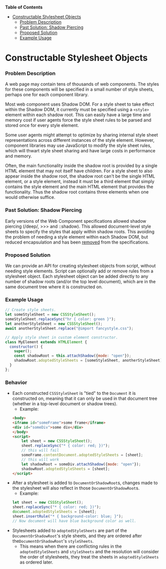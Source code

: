 

<!-- START doctoc generated TOC please keep comment here to allow auto update -->
<!-- DON'T EDIT THIS SECTION, INSTEAD RE-RUN doctoc TO UPDATE -->
**Table of Contents**

- [Constructable Stylesheet Objects](#constructable-stylesheet-objects)
    - [Problem Description](#problem-description)
    - [Past Solution: Shadow Piercing](#past-solution-shadow-piercing)
    - [Proposed Solution](#proposed-solution)
    - [Example Usage](#example-usage)

<!-- END doctoc generated TOC please keep comment here to allow auto update -->

# Constructable Stylesheet Objects


### Problem Description

A web page may contain tens of thousands of web components. The styles for these components will be specified in a small number of style sheets, perhaps one for each component library.

Most web component uses Shadow DOM. For a style sheet to take effect within the Shadow DOM, it currently must be specified using a `<style>` element within each shadow root. This can easily have a large time and memory cost if user agents force the style sheet rules to be parsed and stored once for every style element. 

Some user agents might attempt to optimize by sharing internal style sheet representations across different instances of the style element. However, component libraries may use JavaScript to modify the style sheet rules, which will thwart style sheet sharing and have large costs in performance and memory.

Often, the main functionality inside the shadow root is provided by a single HTML element that may not itself have children. For a style sheet to also appear inside the shadow root, the shadow root can't be the single HTML element, or a style element, instead it must be a third element that simply contains the style element and the main HTML element that provides the functionality. Thus the shadow root contains three elements when one would otherwise suffice.

### Past Solution: Shadow Piercing

Early versions of the Web Component specifications allowed shadow piercing (/deep/, >>> and ::shadow). This allowed document-level style sheets to specify the styles that apply within shadow roots. This avoiding the problem of needing a style element within each Shadow DOM, but reduced encapsulation and has been [removed](https://www.w3.org/wiki/Webapps/WebComponentsApril2015Meeting) from the specifications.

### Proposed Solution

We can provide an API for creating stylesheet objects from script, without needing style elements. Script can optionally add or remove rules from a stylesheet object. Each stylesheet object can be added directly to any number of shadow roots (and/or the top level document), which are in the same document tree where it is constructed on. 

### Example Usage

```js
// Create style sheets.
let someStyleSheet = new CSSStyleSheet();
someStyleSheet.replaceSync("hr { color: green }");
let anotherStyleSheet = new CSSStyleSheet();
await anotherStyleSheet.replace("@import fancystyle.css");

// Apply style sheet in custom element constructor.
class MyElement extends HTMLElement {
  constructor() {
    super();
    const shadowRoot = this.attachShadow({mode: "open"});
    shadowRoot.adoptedStyleSheets = [someStyleSheet, anotherStyleSheet];
  }
};
```

### Behavior
* Each constructed `CSSStyleSheet` is "tied" to the `Document` it is constructed on, meaning that it can only be used in that document tree (whether in a top-level document or shadow trees).
	* Example:
	```html
	<body>
	<iframe id="someFrame">some frame</iframe>
	<div id="someDiv">some div</div>
	</body>
	<script>
		let sheet = new CSSStyleSheet();
		sheet.replaceSync("* { color: red; })");
		// this will fail
		someFrame.contentDocument.adoptedStyleSheets = [sheet];
		// this will work
		let shadowRoot = someDiv.attachShadow({mode: "open"});
		shadowRoot.adoptedStyleSheets = [sheet];
	</script>
	```
* After a stylesheet is added to `DocumentOrShadowRoot`s, changes made to the stylesheet will also reflect in those `DocumentOrShadowRoot`s.
	* Example:
	```js
	let sheet = new CSSStyleSheet();
	sheet.replaceSync("* { color: red; })");
	document.adoptedStyleSheets = [sheet];
	sheet.insertRule("* { background-color: blue; }");
	// Now document will have blue background color as well.
	```
* Stylesheets added to `adoptedStyleSheets` are part of the `DocumentOrShadowRoot`'s style sheets, and they are ordered after  the`DocumentOrShadowRoot`'s `styleSheets`.
	* This means when there are conflicting rules in the `adoptedStyleSheets` and `styleSheets` and the resolution will consider the order of stylesheets, they treat the sheets in `adoptedStyleSheets` as ordered later.


